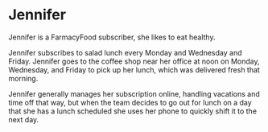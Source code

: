 # Jennifer

Jennifer is a FarmacyFood subscriber, she likes to eat healthy.

Jennifer subscribes to salad lunch every Monday and Wednesday and Friday. Jennifer goes to the coffee shop near her office at noon on Monday, Wednesday, and Friday to pick up her lunch, which was delivered fresh that morning.

Jennifer generally manages her subscription online, handling vacations and time off that way, but when the team decides to go out for lunch on a day that she has a lunch scheduled she uses her phone to quickly shift it to the next day.
